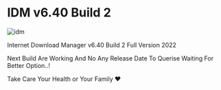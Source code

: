 # IDM v6.40 Build 2
![idm](https://user-images.githubusercontent.com/101240588/157412790-cfcedc75-fa75-40c6-8a5e-319f734620a8.png)

Internet Download Manager v6.40 Build 2 Full Version 2022

Next Build Are Working And No Any Release Date To Querise Waiting For Better Option..!

Take Care Your Health or Your Family ❤️
